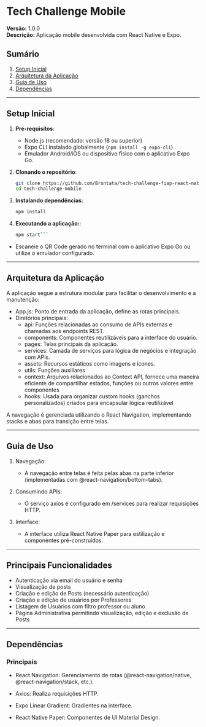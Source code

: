 # Tech Challenge Mobile

**Versão:** 1.0.0  
**Descrição:** Aplicação mobile desenvolvida com React Native e Expo.

## Sumário

1. [Setup Inicial](#setup-inicial)
2. [Arquitetura da Aplicação](#arquitetura-da-aplicação)
3. [Guia de Uso](#guia-de-uso)
4. [Dependências](#dependências)

---

## Setup Inicial

1. **Pré-requisitos**:
   - Node.js (recomendado: versão 18 ou superior)
   - Expo CLI instalado globalmente (`npm install -g expo-cli`)
   - Emulador Android/iOS ou dispositivo físico com o aplicativo Expo Go.

2. **Clonando o repositório**:
   ```bash
   git clone https://github.com/Brontata/tech-challenge-fiap-react-native.git
   cd tech-challenge-mobile

3. **Instalando dependências**:
    ```bash
    npm install

3. **Executando a aplicação:**:
    ```bash
    npm start```

 - Escaneie o QR Code gerado no terminal com o aplicativo Expo Go ou utilize o emulador configurado.

---
## Arquitetura da Aplicação
A aplicação segue a estrutura modular para facilitar o desenvolvimento e a manutenção:

 - App.js: Ponto de entrada da aplicação, define as rotas principais.
 - Diretórios principais:
    - api: Funções relacionadas ao consumo de APIs externas e chamadas aos endpoints REST.
    - components: Componentes reutilizáveis para a interface do usuário.
    - pages: Telas principais da aplicação.
    - services: Camada de serviços para lógica de negócios e integração com APIs.
    - assets: Recursos estáticos como imagens e ícones.
    - utils: Funções auxiliares
    - context: Arquivos relacionados ao Context API, fornece uma maneira eficiente de compartilhar estados, funções ou outros valores entre componentes 
    - hooks: Usada para organizar custom hooks (ganchos personalizados) criados para encapsular lógica reutilizável

A navegação é gerenciada utilizando o React Navigation, implementando stacks e abas para transição entre telas.

___

## Guia de Uso

1. Navegação:

    - A navegação entre telas é feita pelas abas na parte inferior (implementadas com @react-navigation/bottom-tabs).

2. Consumindo APIs:

    - O serviço axios é configurado em /services para realizar requisições HTTP.

3. Interface:

    - A interface utiliza React Native Paper para estilização e componentes pré-construídos.

---
## Principais Funcionalidades
   - Autenticação via email do usuário e senha
   - Visualização de posts
   - Criação e edição de Posts (necessário autenticação)
   - Criação e edição de usuários por Professores
   - Listagem de Usuários com filtro professor ou aluno
   - Página Administrativa permitindo visualização, edição e exclusão de Posts
---

## Dependências

### Principais

- React Navigation: Gerenciamento de rotas (@react-navigation/native, @react-navigation/stack, etc.).

- Axios: Realiza requisições HTTP.

- Expo Linear Gradient: Gradientes na interface.

- React Native Paper: Componentes de UI Material Design.

